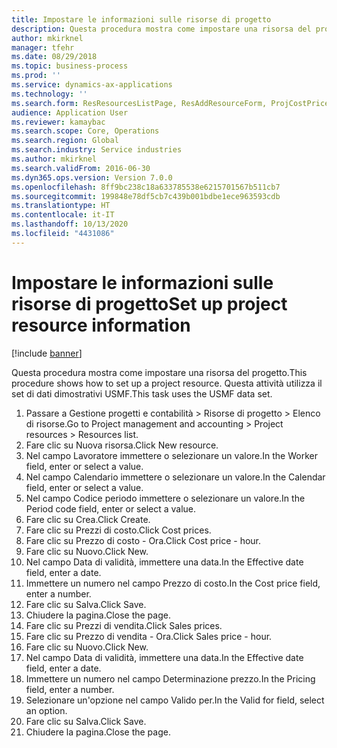 ```yaml
---
title: Impostare le informazioni sulle risorse di progetto
description: Questa procedura mostra come impostare una risorsa del progetto.
author: mkirknel
manager: tfehr
ms.date: 08/29/2018
ms.topic: business-process
ms.prod: ''
ms.service: dynamics-ax-applications
ms.technology: ''
ms.search.form: ResResourcesListPage, ResAddResourceForm, ProjCostPriceHour, ProjSalesPriceHour
audience: Application User
ms.reviewer: kamaybac
ms.search.scope: Core, Operations
ms.search.region: Global
ms.search.industry: Service industries
ms.author: mkirknel
ms.search.validFrom: 2016-06-30
ms.dyn365.ops.version: Version 7.0.0
ms.openlocfilehash: 8ff9bc238c18a633785538e6215701567b511cb7
ms.sourcegitcommit: 199848e78df5cb7c439b001bdbe1ece963593cdb
ms.translationtype: HT
ms.contentlocale: it-IT
ms.lasthandoff: 10/13/2020
ms.locfileid: "4431086"
---
```

# <a name="set-up-project-resource-information"></a><span data-ttu-id="8683b-103">Impostare le informazioni sulle risorse di progetto</span><span class="sxs-lookup"><span data-stu-id="8683b-103">Set up project resource information</span></span>

[!include [banner](../../includes/banner.md)]

<span data-ttu-id="8683b-104">Questa procedura mostra come impostare una risorsa del progetto.</span><span class="sxs-lookup"><span data-stu-id="8683b-104">This procedure shows how to set up a project resource.</span></span> <span data-ttu-id="8683b-105">Questa attività utilizza il set di dati dimostrativi USMF.</span><span class="sxs-lookup"><span data-stu-id="8683b-105">This task uses the USMF data set.</span></span>

1. <span data-ttu-id="8683b-106">Passare a Gestione progetti e contabilità > Risorse di progetto > Elenco di risorse.</span><span class="sxs-lookup"><span data-stu-id="8683b-106">Go to Project management and accounting > Project resources > Resources list.</span></span>
2. <span data-ttu-id="8683b-107">Fare clic su Nuova risorsa.</span><span class="sxs-lookup"><span data-stu-id="8683b-107">Click New resource.</span></span>
3. <span data-ttu-id="8683b-108">Nel campo Lavoratore immettere o selezionare un valore.</span><span class="sxs-lookup"><span data-stu-id="8683b-108">In the Worker field, enter or select a value.</span></span>
4. <span data-ttu-id="8683b-109">Nel campo Calendario immettere o selezionare un valore.</span><span class="sxs-lookup"><span data-stu-id="8683b-109">In the Calendar field, enter or select a value.</span></span>
5. <span data-ttu-id="8683b-110">Nel campo Codice periodo immettere o selezionare un valore.</span><span class="sxs-lookup"><span data-stu-id="8683b-110">In the Period code field, enter or select a value.</span></span>
6. <span data-ttu-id="8683b-111">Fare clic su Crea.</span><span class="sxs-lookup"><span data-stu-id="8683b-111">Click Create.</span></span>
7. <span data-ttu-id="8683b-112">Fare clic su Prezzi di costo.</span><span class="sxs-lookup"><span data-stu-id="8683b-112">Click Cost prices.</span></span>
8. <span data-ttu-id="8683b-113">Fare clic su Prezzo di costo - Ora.</span><span class="sxs-lookup"><span data-stu-id="8683b-113">Click Cost price - hour.</span></span>
9. <span data-ttu-id="8683b-114">Fare clic su Nuovo.</span><span class="sxs-lookup"><span data-stu-id="8683b-114">Click New.</span></span>
10. <span data-ttu-id="8683b-115">Nel campo Data di validità, immettere una data.</span><span class="sxs-lookup"><span data-stu-id="8683b-115">In the Effective date field, enter a date.</span></span>
11. <span data-ttu-id="8683b-116">Immettere un numero nel campo Prezzo di costo.</span><span class="sxs-lookup"><span data-stu-id="8683b-116">In the Cost price field, enter a number.</span></span>
12. <span data-ttu-id="8683b-117">Fare clic su Salva.</span><span class="sxs-lookup"><span data-stu-id="8683b-117">Click Save.</span></span>
13. <span data-ttu-id="8683b-118">Chiudere la pagina.</span><span class="sxs-lookup"><span data-stu-id="8683b-118">Close the page.</span></span>
14. <span data-ttu-id="8683b-119">Fare clic su Prezzi di vendita.</span><span class="sxs-lookup"><span data-stu-id="8683b-119">Click Sales prices.</span></span>
15. <span data-ttu-id="8683b-120">Fare clic su Prezzo di vendita - Ora.</span><span class="sxs-lookup"><span data-stu-id="8683b-120">Click Sales price - hour.</span></span>
16. <span data-ttu-id="8683b-121">Fare clic su Nuovo.</span><span class="sxs-lookup"><span data-stu-id="8683b-121">Click New.</span></span>
17. <span data-ttu-id="8683b-122">Nel campo Data di validità, immettere una data.</span><span class="sxs-lookup"><span data-stu-id="8683b-122">In the Effective date field, enter a date.</span></span>
18. <span data-ttu-id="8683b-123">Immettere un numero nel campo Determinazione prezzo.</span><span class="sxs-lookup"><span data-stu-id="8683b-123">In the Pricing field, enter a number.</span></span>
19. <span data-ttu-id="8683b-124">Selezionare un'opzione nel campo Valido per.</span><span class="sxs-lookup"><span data-stu-id="8683b-124">In the Valid for field, select an option.</span></span>
20. <span data-ttu-id="8683b-125">Fare clic su Salva.</span><span class="sxs-lookup"><span data-stu-id="8683b-125">Click Save.</span></span>
21. <span data-ttu-id="8683b-126">Chiudere la pagina.</span><span class="sxs-lookup"><span data-stu-id="8683b-126">Close the page.</span></span>

